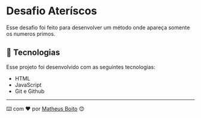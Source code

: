 
# Desafio Ateríscos

Esse desafio foi feito para desenvolver um método onde apareça somente os numeros primos.

## 🚀 Tecnologias

Esse projeto foi desenvolvido com as seguintes tecnologias:

- HTML
- JavaScript
- Git e Github


---
⌨️ com ❤️ por [Matheus Boito](https://github.com/MaBoito/) 😊